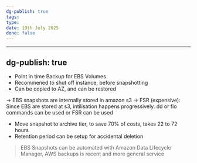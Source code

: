 ```yaml
---
dg-publish: true
tags: 
type: 
date: 19th July 2025
done: false
---
```


---
dg-publish: true
---

- Point in time Backup for EBS Volumes
- Recommened to shut off instance, before snapshotting
- Can be copied to AZ, and can be restored

-> EBS snapshots are internally stored in amazon s3
-> FSR (expensive): Since EBS are stored at s3, intilisation happens progressively. dd or fio commands can be used or FSR can be used

- Move snapshot to archive tier, to save 70% of costs, takes 22 to 72 hours
- Retention period can be setup for accidental deletion

> EBS Snapshots can be automated with Amazon Data Lifecycle Manager, AWS backups is recent and more general service